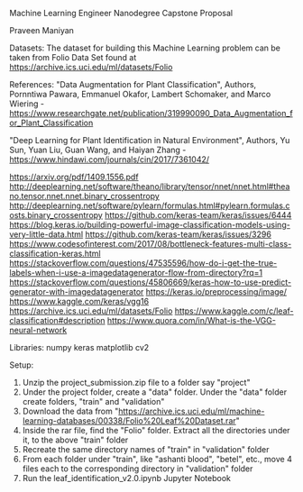 Machine Learning Engineer Nanodegree
Capstone Proposal

Praveen Maniyan

Datasets:
The dataset for building this Machine Learning problem can be taken from Folio Data Set found at https://archive.ics.uci.edu/ml/datasets/Folio



References:
"Data Augmentation for Plant Classification", Authors, Pornntiwa Pawara, Emmanuel Okafor, Lambert Schomaker, and Marco Wiering - https://www.researchgate.net/publication/319990090_Data_Augmentation_for_Plant_Classification

"Deep Learning for Plant Identification in Natural Environment", Authors, Yu Sun, Yuan Liu, Guan Wang, and Haiyan Zhang - https://www.hindawi.com/journals/cin/2017/7361042/

https://arxiv.org/pdf/1409.1556.pdf
http://deeplearning.net/software/theano/library/tensor/nnet/nnet.html#theano.tensor.nnet.nnet.binary_crossentropy
http://deeplearning.net/software/pylearn/formulas.html#pylearn.formulas.costs.binary_crossentropy
https://github.com/keras-team/keras/issues/6444
https://blog.keras.io/building-powerful-image-classification-models-using-very-little-data.html
https://github.com/keras-team/keras/issues/3296
https://www.codesofinterest.com/2017/08/bottleneck-features-multi-class-classification-keras.html
https://stackoverflow.com/questions/47535596/how-do-i-get-the-true-labels-when-i-use-a-imagedatagenerator-flow-from-directory?rq=1
https://stackoverflow.com/questions/45806669/keras-how-to-use-predict-generator-with-imagedatagenerator
https://keras.io/preprocessing/image/
https://www.kaggle.com/keras/vgg16
https://archive.ics.uci.edu/ml/datasets/Folio
https://www.kaggle.com/c/leaf-classification#description
https://www.quora.com/in/What-is-the-VGG-neural-network

Libraries:
numpy
keras
matplotlib
cv2

Setup:
1. Unzip the project_submission.zip file to a folder say "project"
2. Under the project folder, create a "data" folder. Under the "data" folder create folders, "train" and "validation"
3. Download the data from "https://archive.ics.uci.edu/ml/machine-learning-databases/00338/Folio%20Leaf%20Dataset.rar"
4. Inside the rar file, find the "Folio" folder. Extract all the directories under it, to the above "train" folder
5. Recreate the same directory names of "train" in "validation" folder
6. From each folder under "train", like "ashanti blood", "betel", etc., move 4 files each to the corresponding directory in "validation" folder
7. Run the leaf_identification_v2.0.ipynb Jupyter Notebook